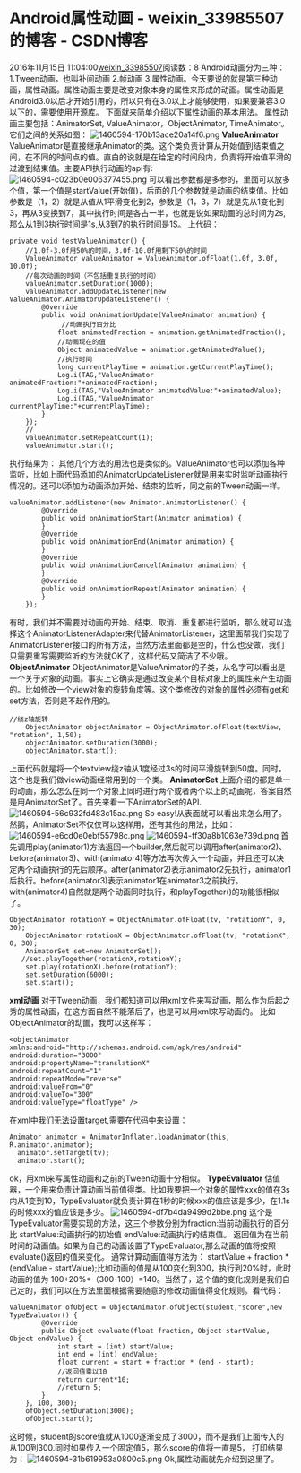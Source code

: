 # Android属性动画 - weixin_33985507的博客 - CSDN博客
2016年11月15日 11:04:00[weixin_33985507](https://me.csdn.net/weixin_33985507)阅读数：8
Android动画分为三种：1.Tween动画，也叫补间动画  2.帧动画  3.属性动画。今天要说的就是第三种动画，属性动画。属性动画主要是改变对象本身的属性来形成的动画。属性动画是Android3.0以后才开始引用的，所以只有在3.0以上才能够使用，如果要兼容3.0以下的，需要使用开源库。
下面就来简单介绍以下属性动画的基本用法。
属性动画主要包括：AnimatorSet, ValueAnimator，ObjectAnimator, TimeAnimator。它们之间的关系如图：
![1460594-170b13ace20a14f6.png](https://upload-images.jianshu.io/upload_images/1460594-170b13ace20a14f6.png)
**ValueAnimator**
ValueAnimator是直接继承Animator的类。这个类负责计算从开始值到结束值之间，在不同的时间点的值。直白的说就是在给定的时间段内，负责将开始值平滑的过渡到结束值。主要API执行动画的api有:
![1460594-c023b0e006377455.png](https://upload-images.jianshu.io/upload_images/1460594-c023b0e006377455.png)
可以看出参数都是多参的，里面可以放多个值，第一个值是startValue(开始值)，后面的几个参数就是动画的结束值。比如参数是（1，2）就是从值从1平滑变化到2，参数是（1，3，7）就是先从1变化到3，再从3变换到7，其中执行时间是各占一半，也就是说如果动画的总时间为2s,那么从1到3执行时间是1s,从3到7的执行时间是1S。
上代码：
```
private void testValueAnimator() {
    //1.0f-3.0f用50%的时间，3.0f-10.0f用剩下50%的时间
    ValueAnimator valueAnimator = ValueAnimator.ofFloat(1.0f, 3.0f, 10.0f);
    //每次动画的时间（不包括重复执行的时间）
    valueAnimator.setDuration(1000);
    valueAnimator.addUpdateListener(new ValueAnimator.AnimatorUpdateListener() {
        @Override
        public void onAnimationUpdate(ValueAnimator animation) {
             //动画执行百分比
            float animatedFraction = animation.getAnimatedFraction();
            //动画现在的值
            Object animatedValue = animation.getAnimatedValue();
            //执行时间
            long currentPlayTime = animation.getCurrentPlayTime();
            Log.i(TAG,"ValueAnimator animatedFraction:"+animatedFraction);
            Log.i(TAG,"ValueAnimator animatedValue:"+animatedValue);
            Log.i(TAG,"ValueAnimator currentPlayTime:"+currentPlayTime);
        }
    });
    //
    valueAnimator.setRepeatCount(1);
    valueAnimator.start();
```
执行结果为：
其他几个方法的用法也是类似的。ValueAnimator也可以添加各种监听，比如上面代码添加的AnimatorUpdateListener就是用来实时监听动画执行情况的。还可以添加为动画添加开始、结束的监听，同之前的Tween动画一样。
```
valueAnimator.addListener(new Animator.AnimatorListener() {
        @Override
        public void onAnimationStart(Animator animation) {
        }
        @Override
        public void onAnimationEnd(Animator animation) {
        }
        @Override
        public void onAnimationCancel(Animator animation) {
        }
        @Override
        public void onAnimationRepeat(Animator animation) {
        }
    });
```
有时，我们并不需要对动画的开始、结束、取消、重复都进行监听，那么就可以选择这个AnimatorListenerAdapter来代替AnimatorListener，这里面帮我们实现了AnimatorListener接口的所有方法，当然方法里面都是空的，什么也没做，我们只需要重写需要监听的方法就OK了，这样代码又简洁了不少哦。
**ObjectAnimator**
ObjectAnimator是ValueAnimator的子类，从名字可以看出是一个关于对象的动画。事实上它确实是通过改变某个目标对象上的属性来产生动画的。比如修改一个view对象的旋转角度等。这个类修改的对象的属性必须有get和set方法，否则是不起作用的。
```
//绕z轴旋转
    ObjectAnimator objectAnimator = ObjectAnimator.ofFloat(textView, "rotation", 1,50);
    objectAnimator.setDuration(3000);
    objectAnimator.start();
```
上面代码就是将一个textview绕z轴从1度经过3s的时间平滑旋转到50度。同时，这个也是我们做view动画经常用到的一个类。
**AnimatorSet**
上面介绍的都是单一的动画，那么怎么在同一个对象上同时进行两个或者两个以上的动画呢，答案自然是用AnimatorSet了。首先来看一下AnimatorSet的API.
![1460594-56c932fd483c15aa.png](https://upload-images.jianshu.io/upload_images/1460594-56c932fd483c15aa.png)
So easy!从表面就可以看出来怎么用了。然鹅，AnimatorSet不仅仅可以这样用，还有其他的用法，比如：
![1460594-e6cd0e0ebf55798c.png](https://upload-images.jianshu.io/upload_images/1460594-e6cd0e0ebf55798c.png)
![1460594-ff30a8b1063e739d.png](https://upload-images.jianshu.io/upload_images/1460594-ff30a8b1063e739d.png)
首先调用play(animator1)方法返回一个builder,然后就可以调用after(animator2)、before(animator3)、with(animator4)等方法再次传入一个动画，并且还可以决定两个动画执行的先后顺序。after(animator2)表示animator2先执行，animator1后执行。before(animator3)表示animator1在animator3之前执行。with(animator4)自然就是两个动画同时执行，和playTogether()的功能很相似了。
```
ObjectAnimator rotationY = ObjectAnimator.ofFloat(tv, "rotationY", 0, 30);
    ObjectAnimator rotationX = ObjectAnimator.ofFloat(tv, "rotationX", 0, 30);
    AnimatorSet set=new AnimatorSet();
   //set.playTogether(rotationX,rotationY);
    set.play(rotationX).before(rotationY);
    set.setDuration(6000);
    set.start();
```
**xml动画**
对于Tween动画，我们都知道可以用xml文件来写动画，那么作为后起之秀的属性动画，在这方面自然不能落后了，也是可以用xml来写动画的。
比如ObjectAnimator的动画，我可以这样写：
```
<objectAnimator xmlns:android="http://schemas.android.com/apk/res/android"
android:duration="3000"
android:propertyName="translationX"
android:repeatCount="1"
android:repeatMode="reverse"
android:valueFrom="0"
android:valueTo="300"
android:valueType="floatType" />
```
在xml中我们无法设置target,需要在代码中来设置：
```
Animator animator = AnimatorInflater.loadAnimator(this, R.animator.animator);
  animator.setTarget(tv);
  animator.start();
```
ok，用xml来写属性动画和之前的Tween动画十分相似。
**TypeEvaluator**
估值器，一个用来负责计算动画当前值得类。比如我要把一个对象的属性xxx的值在3s内从1变到10，TypeEvaluator就负责计算在1秒的时候xxx的值应该是多少，在1.1s的时候xxx的值应该是多少。
![1460594-df7b4da9499d2bbe.png](https://upload-images.jianshu.io/upload_images/1460594-df7b4da9499d2bbe.png)
这个是TypeEvaluator需要实现的方法，这三个参数分别为fraction:当前动画执行的百分比   startValue:动画执行的初始值   endValue:动画执行的结束值。  返回值为在当前时间的动画值。如果为自己的动画设置了TypeEvaluator,那么动画的值将按照evaluate()返回的值来变化。
通常计算动画值得方法为：
startValue + fraction * (endValue - startValue);比如动画的值是从100变化到300，执行到20%时，此时动画的值为
100+20%*（300-100）=140。当然了，这个值的变化规则是我们自己定的，我们可以在方法里面根据需要随意的修改动画值得变化规则。看代码：
```
ValueAnimator ofObject = ObjectAnimator.ofObject(student,"score",new TypeEvaluator() {
        @Override
        public Object evaluate(float fraction, Object startValue, Object endValue) {
            int start = (int) startValue;
            int end = (int) endValue;
            float current = start + fraction * (end - start);
            //返回值乘以10
            return current*10;
            //return 5;
        }
    }, 100, 300);
    ofObject.setDuration(3000);
    ofObject.start();
```
这时候，student的score值就从1000逐渐变成了3000，而不是我们上面传入的从100到300.同时如果传入一个固定值5，那么score的值将一直是5， 打印结果为：
![1460594-31b619953a0800c5.png](https://upload-images.jianshu.io/upload_images/1460594-31b619953a0800c5.png)
Ok,属性动画就先介绍到这里了。
